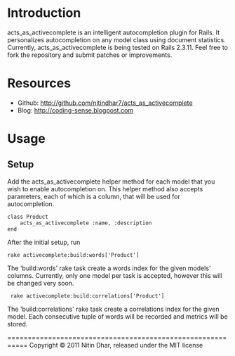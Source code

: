 Introduction
============

acts_as_activecomplete is an intelligent autocompletion plugin for Rails. It personalizes autocompletion on any model class using document statistics.
Currently, acts_as_activecomplete is being tested on Rails 2.3.11. Feel free to fork the repository and submit patches or improvements.

Resources
=========

- Github: http://github.com/nitindhar7/acts_as_activecomplete
- Blog: http://coding-sense.blogpost.com

Usage
=====

Setup
-----

Add the acts_as_activecomplete helper method for each model that you wish to enable autocompletion on. This helper method also
accepts parameters, each of which is a column, that will be used for autocompletion.

    class Product
        acts_as_activecomplete :name, :description
    end

After the initial setup, run

    rake activecomplete:build:words['Product']

The 'build:words' rake task create a words index for the given models' columns. Currently, only one model per task is accepted, however this will be changed
very soon.

     rake activecomplete:build:correlations['Product']

The 'build:correlations' rake task create a correlations index for the given model. Each consecutive tuple of words will be recorded and metrics will be stored.

===========================================================
Copyright © 2011 Nitin Dhar, released under the MIT license